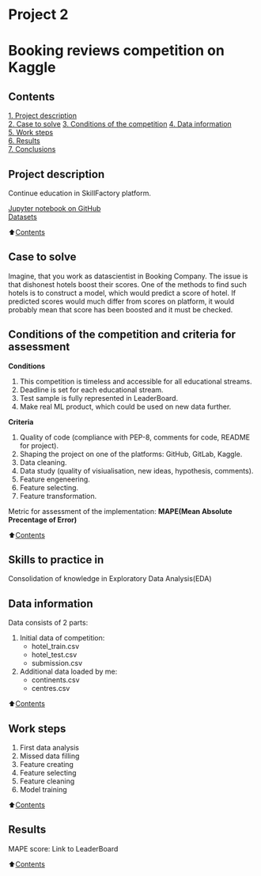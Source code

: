 
#  Project 2
#  Booking reviews competition on Kaggle

## Contents 
[1. Project description](https://github.com/DSminer/SFDS_hometasks/blob/main/Project_2/README%20(1).md#Project_description)  
[2. Case to solve](https://github.com/DSminer/SFDS_hometasks/blob/main/Project_2/README%20(1).md#Case_to_solve) 
[3. Conditions of the competition](https://github.com/DSminer/SFDS_hometasks/blob/main/Project_2/README%20(1).md#Conditions_of_the_competition)
[4. Data information](https://github.com/DSminer/SFDS_hometasks/blob/main/Project_2/README%20(1).md#Data_information)  
[5. Work steps](https://github.com/DSminer/SFDS_hometasks/blob/main/Project_2/README%20(1).md#Work_steps)   
[6. Results](https://github.com/DSminer/SFDS_hometasks/blob/main/Project_2/README%20(1).md#Results)    
[7. Conclusions](https://github.com/DSminer/SFDS_hometasks/blob/main/Project_2/README%20(1).md#Conclusions)

## Project description

Continue education in SkillFactory platform.

[Jupyter notebook on GitHub](https://github.com/DSminer/SFDS_hometasks/tree/main/Project_1/Project%201.ipynb)\
[Datasets](https://drive.google.com/file/d/1xnmDxxRmdL_7vLfHwY61M_E2AjxPdCZd/view?usp=sharing)

:arrow_up:[Contents](_)

## Case to solve

Imagine, that you work as datascientist in Booking Company. 
The issue is that dishonest hotels boost their scores.
One of the methods to find such hotels is to construct a model, which would predict a score of hotel.
If predicted scores would much differ from scores on platform, it would probably mean that score has been boosted and it must be checked.

##  Conditions of the competition and criteria for assessment
**Conditions**
1. This competition is timeless and accessible for all educational streams.
2. Deadline is set for each educational stream.
3. Test sample is fully represented in LeaderBoard.
4. Make real ML product, which could be used on new data further.

**Criteria**
1. Quality of code (compliance with PEP-8, comments for code, README for project). 
2. Shaping the project on one of the platforms: GitHub, GitLab, Kaggle.
3. Data cleaning.
4. Data study (quality of visiualisation, new ideas, hypothesis, comments).
5. Feature engeneering.
6. Feature selecting.
7. Feature transformation.

Metric for assessment of the implementation: **MAPE(Mean Absolute Precentage of Error)**

:arrow_up:[Contents](_) 

## Skills to practice in

Consolidation of knowledge in Exploratory Data Analysis(EDA)

## Data information

Data consists of 2 parts:
1. Initial data of competition:
    * hotel_train.csv 
    * hotel_test.csv
    * submission.csv
2. Additional data loaded by me:
    * continents.csv
    * centres.csv
   
:arrow_up:[Contents](_)

## Work steps

1. First data analysis
2. Missed data filling
3. Feature creating
4. Feature selecting
5. Feature cleaning
6. Model training

:arrow_up:[Contents](_)

## Results

MAPE score: 
Link to LeaderBoard

:arrow_up:[Contents](_)
